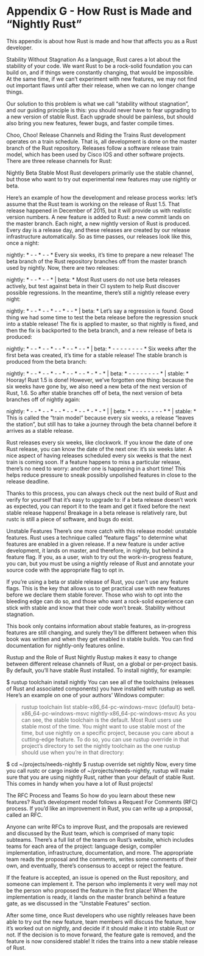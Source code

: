 # Appendix G - How Rust is Made and “Nightly Rust”

This appendix is about how Rust is made and how that affects you as a Rust developer.

Stability Without Stagnation
As a language, Rust cares a lot about the stability of your code. We want Rust to be a rock-solid foundation you can build on, and if things were constantly changing, that would be impossible. At the same time, if we can’t experiment with new features, we may not find out important flaws until after their release, when we can no longer change things.

Our solution to this problem is what we call “stability without stagnation”, and our guiding principle is this: you should never have to fear upgrading to a new version of stable Rust. Each upgrade should be painless, but should also bring you new features, fewer bugs, and faster compile times.

Choo, Choo! Release Channels and Riding the Trains
Rust development operates on a train schedule. That is, all development is done on the master branch of the Rust repository. Releases follow a software release train model, which has been used by Cisco IOS and other software projects. There are three release channels for Rust:

Nightly
Beta
Stable
Most Rust developers primarily use the stable channel, but those who want to try out experimental new features may use nightly or beta.

Here’s an example of how the development and release process works: let’s assume that the Rust team is working on the release of Rust 1.5. That release happened in December of 2015, but it will provide us with realistic version numbers. A new feature is added to Rust: a new commit lands on the master branch. Each night, a new nightly version of Rust is produced. Every day is a release day, and these releases are created by our release infrastructure automatically. So as time passes, our releases look like this, once a night:

nightly: * - - * - - *
Every six weeks, it’s time to prepare a new release! The beta branch of the Rust repository branches off from the master branch used by nightly. Now, there are two releases:

nightly: * - - * - - *
                     |
beta:                *
Most Rust users do not use beta releases actively, but test against beta in their CI system to help Rust discover possible regressions. In the meantime, there’s still a nightly release every night:

nightly: * - - * - - * - - * - - *
                     |
beta:                *
Let’s say a regression is found. Good thing we had some time to test the beta release before the regression snuck into a stable release! The fix is applied to master, so that nightly is fixed, and then the fix is backported to the beta branch, and a new release of beta is produced:

nightly: * - - * - - * - - * - - * - - *
                     |
beta:                * - - - - - - - - *
Six weeks after the first beta was created, it’s time for a stable release! The stable branch is produced from the beta branch:

nightly: * - - * - - * - - * - - * - - * - * - *
                     |
beta:                * - - - - - - - - *
                                       |
stable:                                *
Hooray! Rust 1.5 is done! However, we’ve forgotten one thing: because the six weeks have gone by, we also need a new beta of the next version of Rust, 1.6. So after stable branches off of beta, the next version of beta branches off of nightly again:

nightly: * - - * - - * - - * - - * - - * - * - *
                     |                         |
beta:                * - - - - - - - - *       *
                                       |
stable:                                *
This is called the “train model” because every six weeks, a release “leaves the station”, but still has to take a journey through the beta channel before it arrives as a stable release.

Rust releases every six weeks, like clockwork. If you know the date of one Rust release, you can know the date of the next one: it’s six weeks later. A nice aspect of having releases scheduled every six weeks is that the next train is coming soon. If a feature happens to miss a particular release, there’s no need to worry: another one is happening in a short time! This helps reduce pressure to sneak possibly unpolished features in close to the release deadline.

Thanks to this process, you can always check out the next build of Rust and verify for yourself that it’s easy to upgrade to: if a beta release doesn’t work as expected, you can report it to the team and get it fixed before the next stable release happens! Breakage in a beta release is relatively rare, but rustc is still a piece of software, and bugs do exist.

Unstable Features
There’s one more catch with this release model: unstable features. Rust uses a technique called “feature flags” to determine what features are enabled in a given release. If a new feature is under active development, it lands on master, and therefore, in nightly, but behind a feature flag. If you, as a user, wish to try out the work-in-progress feature, you can, but you must be using a nightly release of Rust and annotate your source code with the appropriate flag to opt in.

If you’re using a beta or stable release of Rust, you can’t use any feature flags. This is the key that allows us to get practical use with new features before we declare them stable forever. Those who wish to opt into the bleeding edge can do so, and those who want a rock-solid experience can stick with stable and know that their code won’t break. Stability without stagnation.

This book only contains information about stable features, as in-progress features are still changing, and surely they’ll be different between when this book was written and when they get enabled in stable builds. You can find documentation for nightly-only features online.

Rustup and the Role of Rust Nightly
Rustup makes it easy to change between different release channels of Rust, on a global or per-project basis. By default, you’ll have stable Rust installed. To install nightly, for example:

$ rustup toolchain install nightly
You can see all of the toolchains (releases of Rust and associated components) you have installed with rustup as well. Here’s an example on one of your authors’ Windows computer:

> rustup toolchain list
stable-x86_64-pc-windows-msvc (default)
beta-x86_64-pc-windows-msvc
nightly-x86_64-pc-windows-msvc
As you can see, the stable toolchain is the default. Most Rust users use stable most of the time. You might want to use stable most of the time, but use nightly on a specific project, because you care about a cutting-edge feature. To do so, you can use rustup override in that project’s directory to set the nightly toolchain as the one rustup should use when you’re in that directory:

$ cd ~/projects/needs-nightly
$ rustup override set nightly
Now, every time you call rustc or cargo inside of ~/projects/needs-nightly, rustup will make sure that you are using nightly Rust, rather than your default of stable Rust. This comes in handy when you have a lot of Rust projects!

The RFC Process and Teams
So how do you learn about these new features? Rust’s development model follows a Request For Comments (RFC) process. If you’d like an improvement in Rust, you can write up a proposal, called an RFC.

Anyone can write RFCs to improve Rust, and the proposals are reviewed and discussed by the Rust team, which is comprised of many topic subteams. There’s a full list of the teams on Rust’s website, which includes teams for each area of the project: language design, compiler implementation, infrastructure, documentation, and more. The appropriate team reads the proposal and the comments, writes some comments of their own, and eventually, there’s consensus to accept or reject the feature.

If the feature is accepted, an issue is opened on the Rust repository, and someone can implement it. The person who implements it very well may not be the person who proposed the feature in the first place! When the implementation is ready, it lands on the master branch behind a feature gate, as we discussed in the “Unstable Features” section.

After some time, once Rust developers who use nightly releases have been able to try out the new feature, team members will discuss the feature, how it’s worked out on nightly, and decide if it should make it into stable Rust or not. If the decision is to move forward, the feature gate is removed, and the feature is now considered stable! It rides the trains into a new stable release of Rust.
